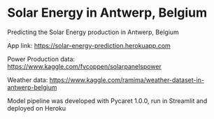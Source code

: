 # Solar Energy in Antwerp, Belgium

 Predicting the Solar Energy production in Antwerp, Belgium
 
 App link: https://solar-energy-prediction.herokuapp.com
 
 Power Production data: https://www.kaggle.com/fvcoppen/solarpanelspower
 
 Weather data: https://www.kaggle.com/ramima/weather-dataset-in-antwerp-belgium
 
 Model pipeline was developed with Pycaret 1.0.0, run in Streamlit and deployed on Heroku
